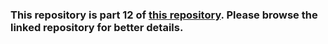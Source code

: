 ### This repository is part 12 of [this repository](https://github.com/create-new-entity/fso-open). Please browse the linked repository for better details.
